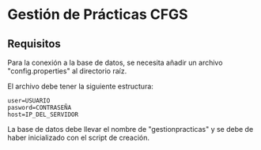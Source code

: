 # Gestión de Prácticas CFGS

## Requisitos

Para la conexión a la base de datos, se necesita añadir un archivo "config.properties" al directorio raíz.

El archivo debe tener la siguiente estructura:

```
user=USUARIO
pasword=CONTRASEÑA
host=IP_DEL_SERVIDOR
```

La base de datos debe llevar el nombre de "gestionpracticas" y se debe de haber inicializado con el script de creación.
